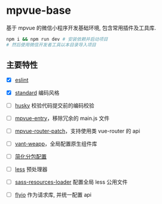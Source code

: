 # mpvue-base
基于 mpvue 的微信小程序开发基础环境, 包含常用插件及工具库.

``` sh
npm i && npm run dev # 安装依赖并启动项目
# 然后使用微信开发者工具以本目录导入项目
```

## 主要特性
- [x] [eslint](https://eslint.org/demo)
- [x] [standard](https://github.com/standard/standard) 编码风格
- [ ] [husky](https://github.com/typicode/husky) 校验代码提交前的编码校验
- [ ] [mpvue-entry](https://github.com/F-loat/mpvue-entry)，移除冗余的 main.js 文件
- [ ] [mpvue-router-patch](https://github.com/F-loat/mpvue-router-patch)，支持使用类 vue-router 的 api
- [ ] [vant-weapp](https://github.com/youzan/vant-weapp)，全局配置原生组件库
- [ ] [简化分包配置](https://developers.weixin.qq.com/miniprogram/dev/framework/subpackages/basic.html)
- [ ] [less](https://less.bootcss.com/) 预处理器
- [ ] [sass-resources-loader](https://github.com/shakacode/sass-resources-loader) 配置全局 less 公用文件
- [ ] [flyio](https://www.npmjs.com/package/flyio) 作为请求库, 并统一配置 api

